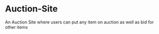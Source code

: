 # Auction-Site
An Auction Site where users can put any item on auction as well as bid for other items
